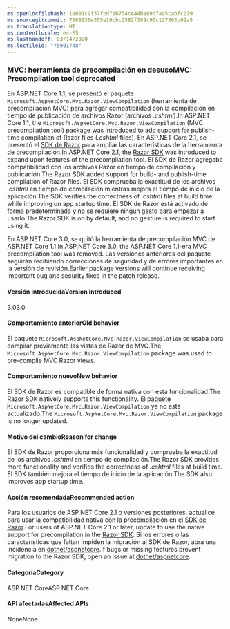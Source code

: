 ```yaml
---
ms.openlocfilehash: 1e081c9f37fbd7ab754ce44ba89d7aa5cabfc219
ms.sourcegitcommit: 7588136e355e10cbc2582f389c90c127363c02a5
ms.translationtype: HT
ms.contentlocale: es-ES
ms.lasthandoff: 03/14/2020
ms.locfileid: "75901748"
---
```

### <a name="mvc-precompilation-tool-deprecated"></a><span data-ttu-id="d09d3-101">MVC: herramienta de precompilación en desuso</span><span class="sxs-lookup"><span data-stu-id="d09d3-101">MVC: Precompilation tool deprecated</span></span>

<span data-ttu-id="d09d3-102">En ASP.NET Core 1.1, se presentó el paquete `Microsoft.AspNetCore.Mvc.Razor.ViewCompilation` (herramienta de precompilación MVC) para agregar compatibilidad con la compilación en tiempo de publicación de archivos Razor (archivos *.cshtml*).</span><span class="sxs-lookup"><span data-stu-id="d09d3-102">In ASP.NET Core 1.1, the `Microsoft.AspNetCore.Mvc.Razor.ViewCompilation` (MVC precompilation tool) package was introduced to add support for publish-time compilation of Razor files (*.cshtml* files).</span></span> <span data-ttu-id="d09d3-103">En ASP.NET Core 2.1, se presentó el [SDK de Razor](/aspnet/core/razor-pages/sdk?view=aspnetcore-2.1) para ampliar las características de la herramienta de precompilación.</span><span class="sxs-lookup"><span data-stu-id="d09d3-103">In ASP.NET Core 2.1, the [Razor SDK](/aspnet/core/razor-pages/sdk?view=aspnetcore-2.1) was introduced to expand upon features of the precompilation tool.</span></span> <span data-ttu-id="d09d3-104">El SDK de Razor agregaba compatibilidad con los archivos Razor en tiempo de compilación y publicación.</span><span class="sxs-lookup"><span data-stu-id="d09d3-104">The Razor SDK added support for build- and publish-time compilation of Razor files.</span></span> <span data-ttu-id="d09d3-105">El SDK comprueba la exactitud de los archivos *.cshtml* en tiempo de compilación mientras mejora el tiempo de inicio de la aplicación.</span><span class="sxs-lookup"><span data-stu-id="d09d3-105">The SDK verifies the correctness of *.cshtml* files at build time while improving on app startup time.</span></span> <span data-ttu-id="d09d3-106">El SDK de Razor está activado de forma predeterminada y no se requiere ningún gesto para empezar a usarlo.</span><span class="sxs-lookup"><span data-stu-id="d09d3-106">The Razor SDK is on by default, and no gesture is required to start using it.</span></span>

<span data-ttu-id="d09d3-107">En ASP.NET Core 3.0, se quitó la herramienta de precompilación MVC de ASP.NET Core 1.1.</span><span class="sxs-lookup"><span data-stu-id="d09d3-107">In ASP.NET Core 3.0, the ASP.NET Core 1.1-era MVC precompilation tool was removed.</span></span> <span data-ttu-id="d09d3-108">Las versiones anteriores del paquete seguirán recibiendo correcciones de seguridad y de errores importantes en la versión de revisión.</span><span class="sxs-lookup"><span data-stu-id="d09d3-108">Earlier package versions will continue receiving important bug and security fixes in the patch release.</span></span>

#### <a name="version-introduced"></a><span data-ttu-id="d09d3-109">Versión introducida</span><span class="sxs-lookup"><span data-stu-id="d09d3-109">Version introduced</span></span>

<span data-ttu-id="d09d3-110">3.0</span><span class="sxs-lookup"><span data-stu-id="d09d3-110">3.0</span></span>

#### <a name="old-behavior"></a><span data-ttu-id="d09d3-111">Comportamiento anterior</span><span class="sxs-lookup"><span data-stu-id="d09d3-111">Old behavior</span></span>

<span data-ttu-id="d09d3-112">El paquete `Microsoft.AspNetCore.Mvc.Razor.ViewCompilation` se usaba para compilar previamente las vistas de Razor de MVC.</span><span class="sxs-lookup"><span data-stu-id="d09d3-112">The `Microsoft.AspNetCore.Mvc.Razor.ViewCompilation` package was used to pre-compile MVC Razor views.</span></span>

#### <a name="new-behavior"></a><span data-ttu-id="d09d3-113">Comportamiento nuevo</span><span class="sxs-lookup"><span data-stu-id="d09d3-113">New behavior</span></span>

<span data-ttu-id="d09d3-114">El SDK de Razor es compatible de forma nativa con esta funcionalidad.</span><span class="sxs-lookup"><span data-stu-id="d09d3-114">The Razor SDK natively supports this functionality.</span></span> <span data-ttu-id="d09d3-115">El paquete `Microsoft.AspNetCore.Mvc.Razor.ViewCompilation` ya no está actualizado.</span><span class="sxs-lookup"><span data-stu-id="d09d3-115">The `Microsoft.AspNetCore.Mvc.Razor.ViewCompilation` package is no longer updated.</span></span>

#### <a name="reason-for-change"></a><span data-ttu-id="d09d3-116">Motivo del cambio</span><span class="sxs-lookup"><span data-stu-id="d09d3-116">Reason for change</span></span>

<span data-ttu-id="d09d3-117">El SDK de Razor proporciona más funcionalidad y comprueba la exactitud de los archivos *.cshtml* en tiempo de compilación.</span><span class="sxs-lookup"><span data-stu-id="d09d3-117">The Razor SDK provides more functionality and verifies the correctness of *.cshtml* files at build time.</span></span> <span data-ttu-id="d09d3-118">El SDK también mejora el tiempo de inicio de la aplicación.</span><span class="sxs-lookup"><span data-stu-id="d09d3-118">The SDK also improves app startup time.</span></span>

#### <a name="recommended-action"></a><span data-ttu-id="d09d3-119">Acción recomendada</span><span class="sxs-lookup"><span data-stu-id="d09d3-119">Recommended action</span></span>

<span data-ttu-id="d09d3-120">Para los usuarios de ASP.NET Core 2.1 o versiones posteriores, actualice para usar la compatibilidad nativa con la precompilación en el [SDK de Razor](/aspnet/core/razor-pages/sdk?view=aspnetcore-3.0).</span><span class="sxs-lookup"><span data-stu-id="d09d3-120">For users of ASP.NET Core 2.1 or later, update to use the native support for precompilation in the [Razor SDK](/aspnet/core/razor-pages/sdk?view=aspnetcore-3.0).</span></span> <span data-ttu-id="d09d3-121">Si los errores o las características que faltan impiden la migración al SDK de Razor, abra una incidencia en [dotnet/aspnetcore](https://github.com/dotnet/aspnetcore/issues).</span><span class="sxs-lookup"><span data-stu-id="d09d3-121">If bugs or missing features prevent migration to the Razor SDK, open an issue at [dotnet/aspnetcore](https://github.com/dotnet/aspnetcore/issues).</span></span>

#### <a name="category"></a><span data-ttu-id="d09d3-122">Categoría</span><span class="sxs-lookup"><span data-stu-id="d09d3-122">Category</span></span>

<span data-ttu-id="d09d3-123">ASP.NET Core</span><span class="sxs-lookup"><span data-stu-id="d09d3-123">ASP.NET Core</span></span>

#### <a name="affected-apis"></a><span data-ttu-id="d09d3-124">API afectadas</span><span class="sxs-lookup"><span data-stu-id="d09d3-124">Affected APIs</span></span>

<span data-ttu-id="d09d3-125">None</span><span class="sxs-lookup"><span data-stu-id="d09d3-125">None</span></span>

<!-- 

### Affected APIs

Not detectable via API analysis

-->
